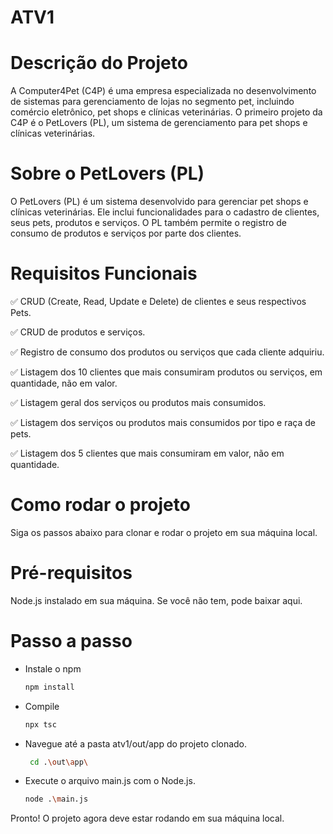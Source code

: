 # ATV1

# Descrição do Projeto

A Computer4Pet (C4P) é uma empresa especializada no desenvolvimento de sistemas para gerenciamento de lojas no segmento pet, incluindo comércio eletrônico, pet shops e clínicas veterinárias. O primeiro projeto da C4P é o PetLovers (PL), um sistema de gerenciamento para pet shops e clínicas veterinárias.

# Sobre o PetLovers (PL)

O PetLovers (PL) é um sistema desenvolvido para gerenciar pet shops e clínicas veterinárias. Ele inclui funcionalidades para o cadastro de clientes, seus pets, produtos e serviços. O PL também permite o registro de consumo de produtos e serviços por parte dos clientes.

# Requisitos Funcionais

✅ CRUD (Create, Read, Update e Delete) de clientes e seus respectivos Pets.

✅ CRUD de produtos e serviços.

✅ Registro de consumo dos produtos ou serviços que cada cliente adquiriu.

✅ Listagem dos 10 clientes que mais consumiram produtos ou serviços, em quantidade, não em valor.

✅ Listagem geral dos serviços ou produtos mais consumidos.

✅ Listagem dos serviços ou produtos mais consumidos por tipo e raça de pets.

✅ Listagem dos 5 clientes que mais consumiram em valor, não em quantidade.

# Como rodar o projeto

Siga os passos abaixo para clonar e rodar o projeto em sua máquina local.

# Pré-requisitos

Node.js instalado em sua máquina. Se você não tem, pode baixar aqui.

# Passo a passo

- Instale o npm
  ``` bash
  npm install
  ```

- Compile
  ``` bash
  npx tsc
  ```

- Navegue até a pasta atv1/out/app do projeto clonado.
  ``` bash
   cd .\out\app\ 
  ```
  
- Execute o arquivo main.js com o Node.js.
  ``` bash
  node .\main.js
  ```
  
Pronto! O projeto agora deve estar rodando em sua máquina local.
